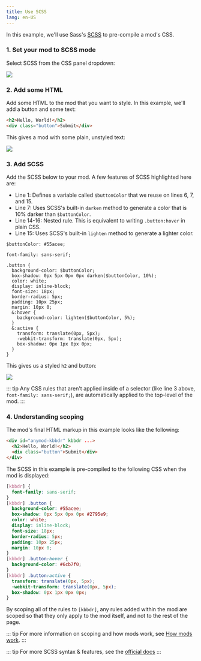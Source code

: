 ```yaml
---
title: Use SCSS
lang: en-US
---
```


In this example, we'll use Sass's [SCSS](https://sass-lang.com/guide) to pre-compile a mod's CSS.

### 1. Set your mod to SCSS mode

Select SCSS from the CSS panel dropdown:

<img src="https://res.cloudinary.com/component/image/upload/c_scale,w_1200/v1534859338/scss-01_bso3fg.png">

### 2. Add some HTML

Add some HTML to the mod that you want to style. In this example, we'll add a button and some text:

```html
<h2>Hello, World!</h2>
<div class="button">Submit</div>
```

This gives a mod with some plain, unstyled text:

<img src="https://res.cloudinary.com/component/image/upload/c_scale,w_1200/v1534860297/scss-02_mcga5h.png">

### 3. Add SCSS

Add the SCSS below to your mod.  A few features of SCSS highlighted here are:

- Line 1: Defines a variable called `$buttonColor` that we reuse on lines 6, 7, and 15.
- Line 7: Uses SCSS's built-in `darken` method to generate a color that is 10% darker than `$buttonColor`.
- Line 14-16: Nested rule. This is equivalent to writing `.button:hover` in plain CSS.
- Line 15: Uses SCSS's built-in `lighten` method to generate a lighter color.

```css{1,7,14-16}
$buttonColor: #55acee; 

font-family: sans-serif;

.button {
  background-color: $buttonColor;
  box-shadow: 0px 5px 0px 0px darken($buttonColor, 10%);
  color: white;
  display: inline-block;
  font-size: 18px;
  border-radius: 5px;
  padding: 10px 25px;
  margin: 10px 0;
  &:hover {
    background-color: lighten($buttonColor, 5%);
  }
  &:active {
    transform: translate(0px, 5px);
    -webkit-transform: translate(0px, 5px);
    box-shadow: 0px 1px 0px 0px;
  }
}
```

This gives us a styled `h2` and button:

<img src="https://res.cloudinary.com/component/image/upload/c_scale,w_1200/v1534860950/scss-03_aihdtb.png">

::: tip
Any CSS rules that aren't applied inside of a selector (like line 3 above, `font-family: sans-serif;`), are automatically applied to the top-level of the mod.
:::

### 4. Understanding scoping

The mod's final HTML markup in this example looks like the following:

```html
<div id="anymod-kbbdr" kbbdr ...>
  <h2>Hello, World!</h2>
  <div class="button">Submit</div>
</div>
```

The SCSS in this example is pre-compiled to the following CSS when the mod is displayed:

```css
[kbbdr] {
  font-family: sans-serif;
}
[kbbdr] .button {
  background-color: #55acee;
  box-shadow: 0px 5px 0px 0px #2795e9;
  color: white;
  display: inline-block;
  font-size: 18px;
  border-radius: 5px;
  padding: 10px 25px;
  margin: 10px 0;
}
[kbbdr] .button:hover {
  background-color: #6cb7f0;
}
[kbbdr] .button:active {
  transform: translate(0px, 5px);
  -webkit-transform: translate(0px, 5px);
  box-shadow: 0px 1px 0px 0px;
}
```

By scoping all of the rules to `[kbbdr]`, any rules added within the mod are scoped so that they only apply to the mod itself, and not to the rest of the page.

::: tip
For more information on scoping and how mods work, see [How mods work](/guide/how-mods-work.html).
:::

::: tip
For more SCSS syntax & features, see the [official docs](https://sass-lang.com/guide)
:::